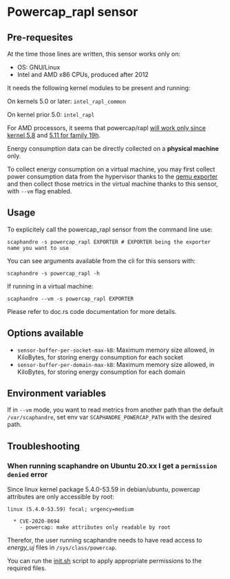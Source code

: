 # Powercap_rapl sensor

## Pre-requesites

At the time those lines are written, this sensor works only on:

- OS: GNU/Linux
- Intel and AMD x86 CPUs, produced after 2012

It needs the following kernel modules to be present and running:

On kernels 5.0 or later: `intel_rapl_common`

On kernel prior 5.0: `intel_rapl`

For AMD processors, it seems that powercap/rapl [will work only since kernel 5.8](https://www.phoronix.com/scan.php?page=news_item&px=Google-Zen-RAPL-PowerCap)
and [5.11 for family 19h](https://www.phoronix.com/scan.php?page=news_item&px=AMD-RAPL-Linux-Now-19h).

Energy consumption data can be directly collected on a **physical machine** only.

To collect energy consumption on a virtual machine, you may first collect power consumption data from the hypervisor thanks to the [qemu exporter](../exporters/qemu.md) and then collect those metrics in the virtual machine thanks to this sensor, with `--vm` flag enabled.

## Usage

To explicitely call the powercap_rapl sensor from the command line use:

    scaphandre -s powercap_rapl EXPORTER # EXPORTER being the exporter name you want to use

You can see arguments available from the cli for this sensors with:

    scaphandre -s powercap_rapl -h

If running in a virtual machine:

    scaphandre --vm -s powercap_rapl EXPORTER

Please refer to doc.rs code documentation for more details.

## Options available

- `sensor-buffer-per-socket-max-kB`: Maximum memory size allowed, in KiloBytes, for storing energy consumption for each socket
- `sensor-buffer-per-domain-max-kB`: Maximum memory size allowed, in KiloBytes, for storing energy consumption for each domain

## Environment variables

If in `--vm` mode, you want to read metrics from another path than the default `/var/scaphandre`, set env var `SCAPHANDRE_POWERCAP_PATH` with the desired path.

## Troubleshooting

### When running scaphandre on Ubuntu 20.xx I get a `permission denied` error

Since linux kernel package 5.4.0-53.59 in debian/ubuntu, powercap attributes are only accessible by root:

    linux (5.4.0-53.59) focal; urgency=medium

      * CVE-2020-8694
        - powercap: make attributes only readable by root

Therefor, the user running scaphandre needs to have read access to *energy_uj* files in `/sys/class/powercap`.

You can run the [init.sh](../../init.sh) script to apply appropriate permissions to the required files.